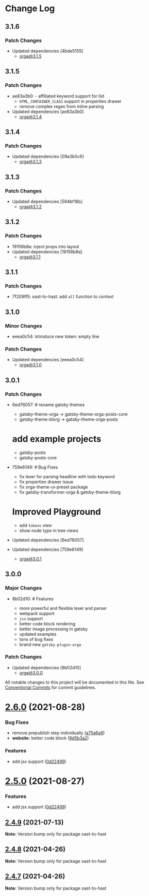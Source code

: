 # Change Log

## 3.1.6

### Patch Changes

- Updated dependencies [4bde5155]
  - orga@3.1.5

## 3.1.5

### Patch Changes

- ae83a3b0: - affiliated keyword support for list
  - `HTML_CONTAINER_CLASS` support in properties drawer
  - remove complex regex from inline parsing
- Updated dependencies [ae83a3b0]
  - orga@3.1.4

## 3.1.4

### Patch Changes

- Updated dependencies [09a3b5c6]
  - orga@3.1.3

## 3.1.3

### Patch Changes

- Updated dependencies [594bf16b]
  - orga@3.1.2

## 3.1.2

### Patch Changes

- 19156b8a: inject props into layout
- Updated dependencies [19156b8a]
  - orga@3.1.1

## 3.1.1

### Patch Changes

- 7f209ff5: oast-to-hast: add `all` function to context

## 3.1.0

### Minor Changes

- eeea0c54: introduce new token: empty line

### Patch Changes

- Updated dependencies [eeea0c54]
  - orga@3.1.0

## 3.0.1

### Patch Changes

- 6ed76057: # rename gatsby themes

  - gatsby-theme-orga -> gatsby-theme-orga-posts-core
  - gatsby-theme-blorg -> gatsby-theme-orga-posts

  # add example projects

  - gatsby-posts
  - gatsby-posts-core

- 759e6149: # Bug Fixes

  - fix lexer for parsing headline with todo keyword
  - fix properties drawer issue
  - fix orga-theme-ui-preset package
  - fix gatsby-transformer-orga & gatsby-theme-blorg

  # Improved Playground

  - add `tokens` view
  - show node type in tree views

- Updated dependencies [6ed76057]
- Updated dependencies [759e6149]
  - orga@3.0.1

## 3.0.0

### Major Changes

- 8b02d10: # Features

  - more powerful and flexible lexer and parser
  - webpack support
  - `jsx` support
  - better code block rendering
  - better image processing in gatsby
  - updated examples
  - tons of bug fixes
  - brand new `gatsby-plugin-orga`

### Patch Changes

- Updated dependencies [8b02d10]
  - orga@3.0.0

All notable changes to this project will be documented in this file.
See [Conventional Commits](https://conventionalcommits.org) for commit guidelines.

# [2.6.0](https://github.com/orgapp/orgajs/tree/master/packages/oast-to-hast/compare/v2.5.0...v2.6.0) (2021-08-28)

### Bug Fixes

- remove prepublish step individually ([a75a6a9](https://github.com/orgapp/orgajs/tree/master/packages/oast-to-hast/commit/a75a6a9606421b66b6ef69b28e3fcb03a5ee282a))
- **website:** better code block ([9d5b3a2](https://github.com/orgapp/orgajs/tree/master/packages/oast-to-hast/commit/9d5b3a2d554672d22523727e89b2b5c60dc6233d))

### Features

- add jsx support ([0d22499](https://github.com/orgapp/orgajs/tree/master/packages/oast-to-hast/commit/0d224990b412e064ebf6816608eea6766f93d60c))

# [2.5.0](https://github.com/orgapp/orgajs/tree/master/packages/oast-to-hast/compare/v2.4.9...v2.5.0) (2021-08-27)

### Features

- add jsx support ([0d22499](https://github.com/orgapp/orgajs/tree/master/packages/oast-to-hast/commit/0d224990b412e064ebf6816608eea6766f93d60c))

## [2.4.9](https://github.com/orgapp/orgajs/tree/master/packages/oast-to-hast/compare/v2.4.8...v2.4.9) (2021-07-13)

**Note:** Version bump only for package oast-to-hast

## [2.4.8](https://github.com/orgapp/orgajs/tree/master/packages/oast-to-hast/compare/v2.4.7...v2.4.8) (2021-04-26)

**Note:** Version bump only for package oast-to-hast

## [2.4.7](https://github.com/orgapp/orgajs/tree/master/packages/oast-to-hast/compare/v2.4.6...v2.4.7) (2021-04-26)

**Note:** Version bump only for package oast-to-hast
